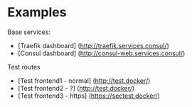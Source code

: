 # Examples

Base services:

- [Traefik dashboard] (http://traefik.services.consul/)
- [Consul dashboard] (http://consul-web.services.consul/)

Test routes

- [Test frontend1 - normal] (http://test.docker/)
- [Test frontend2 - ?] (http://test.docker/)
- [Test frontend3 - https] (https://sectest.docker/)

